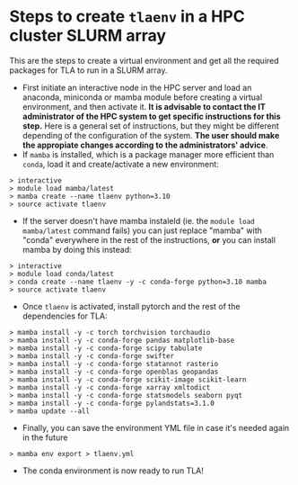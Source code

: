 
# Steps to create `tlaenv` in a HPC cluster SLURM array

This are the steps to create a virtual environment and get all the required packages for TLA to run in a SLURM array.

* First initiate an interactive node in the HPC server and load an anaconda, miniconda or mamba module before creating a virtual environment, and then activate it. __It is advisable to contact the IT administrator of the HPC system to get specific instructions for this step.__ Here is a general set of instructions, but they might be different depending of the configuration of the system. __The user should make the appropiate changes according to the administrators' advice__. 
* If `mamba` is installed, which is a package manager more efficient than `conda`, load it and create/activate a new environment:

```
> interactive
> module load mamba/latest
> mamba create --name tlaenv python=3.10
> source activate tlaenv
```

* If the server doesn't have mamba instaleld (ie. the `module load mamba/latest` command fails) you can just replace "mamba" with "conda" everywhere in the rest of the instructions, __or__ you can install mamba by doing this instead:

```
> interactive
> module load conda/latest
> conda create --name tlaenv -y -c conda-forge python=3.10 mamba
> source activate tlaenv
```

* Once `tlaenv` is activated, install pytorch and the rest of the dependencies for TLA:

```
> mamba install -y -c torch torchvision torchaudio
> mamba install -y -c conda-forge pandas matplotlib-base 
> mamba install -y -c conda-forge scipy tabulate 
> mamba install -y -c conda-forge swifter
> mamba install -y -c conda-forge statannot rasterio 
> mamba install -y -c conda-forge openblas geopandas
> mamba install -y -c conda-forge scikit-image scikit-learn 
> mamba install -y -c conda-forge xarray xmltodict
> mamba install -y -c conda-forge statsmodels seaborn pyqt
> mamba install -y -c conda-forge pylandstats=3.1.0
> mamba update --all
```

* Finally, you can save the environment YML file in case it's needed again in the future

```
> mamba env export > tlaenv.yml
```

* The conda environment is now ready to run TLA!

